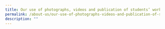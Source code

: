 ```yaml
---
title: Our use of photographs, videos and publication of students’ works
permalink: /about-us/our-use-of-photographs-videos-and-publication-of-students-works/
description: ""
---
```

